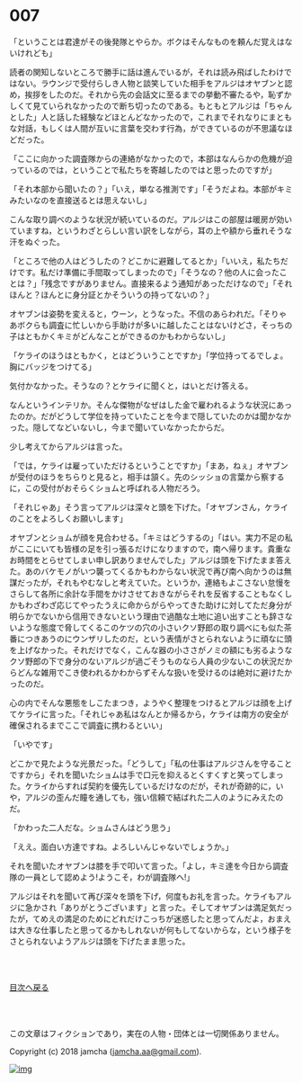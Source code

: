 # 007

「ということは君達がその後発隊とやらか。ボクはそんなものを頼んだ覚えはないけれども」  

読者の関知しないところで勝手に話は進んでいるが，それは読み飛ばしたわけではない。ラウンジで受付らしき人物と談笑していた相手をアルジはオヤブンと認め，挨拶をしたのだ。それから先の会話文に至るまでの挙動不審たるや，恥ずかしくて見ていられなかったので断ち切ったのである。もともとアルジは「ちゃんとした」人と話した経験などほとんどなかったので，これまでそれなりにまともな対話，もしくは人間が互いに言葉を交わす行為，ができているのが不思議なほどだった。  

「ここに向かった調査隊からの連絡がなかったので，本部はなんらかの危機が迫っているのでは，ということで私たちを寄越したのではと思ったのですが」  

「それ本部から聞いたの？」「いえ，単なる推測です」「そうだよね。本部がキミみたいなのを直接送るとは思えないし」  

こんな取り調べのような状況が続いているのだ。アルジはこの部屋は暖房が効いていますね，というわざとらしい言い訳をしながら，耳の上や額から垂れそうな汗をぬぐった。  

「ところで他の人はどうしたの？どこかに避難してるとか」「いいえ，私たちだけです。私だけ準備に手間取ってしまったので」「そうなの？他の人に会ったことは？」「残念ですがありません。直接来るよう通知があっただけなので」「それほんと？ほんとに身分証とかそういうの持ってないの？」  

オヤブンは姿勢を変えると，ウーン，とうなった。不信のあらわれだ。「そりゃあボクらも調査に忙しいから手助けが多いに越したことはないけどさ，そっちの子はともかくキミがどんなことができるのかもわからないし」  

「ケライのほうはともかく，とはどういうことですか」「学位持ってるでしょ。胸にバッジをつけてる」  

気付かなかった。そうなの？とケライに聞くと，はいとだけ答える。  

なんというインテリか。そんな傑物がなぜはした金で雇われるような状況にあったのか。だがどうして学位を持っていたことを今まで隠していたのかは聞かなかった。隠してなどいないし，今まで聞いていなかったからだ。  

少し考えてからアルジは言った。  

「では，ケライは雇っていただけるということですか」「まあ，ねぇ」オヤブンが受付のほうをちらりと見ると，相手は頷く。先のシッショの言葉から察するに，この受付がおそらくショムと呼ばれる人物だろう。  

「それじゃあ」そう言ってアルジは深々と頭を下げた。「オヤブンさん，ケライのことをよろしくお願いします」  

オヤブンとショムが顔を見合わせる。「キミはどうするの」「はい。実力不足の私がここにいても皆様の足を引っ張るだけになりますので，南へ帰ります。貴重なお時間をとらせてしまい申し訳ありませんでした」アルジは頭を下げたまま答えた。あのバケモノがいつ襲ってくるかもわからない状況で再び南へ向かうのは無謀だったが，それもやむなしと考えていた。というか，連絡もよこさない怠慢をさらして各所に余計な手間をかけさせておきながらそれを反省することもなくしかもわざわざ応じてやったうえに命からがらやってきた助けに対してただ身分が明らかでないから信用できないという理由で過酷な土地に追い出すことも辞さないような態度で脅してくるこのケツの穴の小さいクソ野郎の取り調べにも似た茶番につきあうのにウンザリしたのだ，という表情がさとられないように頑なに頭を上げなかった。それだけでなく，こんな器の小ささがノミの額にも劣るようなクソ野郎の下で身分のないアルジが過ごそうものなら人員の少ないこの状況だからどんな雑用でこき使われるかわからずそんな扱いを受けるのは絶対に避けたかったのだ。  

心の内でそんな悪態をしこたまつき，ようやく整理をつけるとアルジは顔を上げてケライに言った。「それじゃあ私はなんとか帰るから，ケライは南方の安全が確保されるまでここで調査に携わるといい」  

「いやです」  

どこかで見たような光景だった。「どうして」「私の仕事はアルジさんを守ることですから」それを聞いたショムは手で口元を抑えるとくすくすと笑ってしまった。ケライからすれば契約を優先しているだけなのだが，それが奇跡的に，いや，アルジの歪んだ瞳を通しても，強い信頼で結ばれた二人のようにみえたのだ。  

「かわった二人だな。ショムさんはどう思う」  

「ええ。面白い方達ですね。よろしいんじゃないでしょうか。」  

それを聞いたオヤブンは膝を手で叩いて言った。「よし，キミ達を今日から調査隊の一員として認めよう!ようこそ，わが調査隊へ!」  

アルジはそれを聞いて再び深々を頭を下げ，何度もお礼を言った。ケライもアルジに急かされ「ありがとうございます」と言った。そしてオヤブンは満足気だったが，てめえの満足のためにどれだけこっちが迷惑したと思ってんだよ，おまえは大きな仕事したと思ってるかもしれないが何もしてないからな，という様子をさとられないようアルジは頭を下げたまま思った。  

<br>  
<br>  

[目次へ戻る](https://github.com/jamcha-aa/OblivionReports/blob/master/README.md)  

<br>  
<br>  

この文章はフィクションであり，実在の人物・団体とは一切関係ありません。  

Copyright (c) 2018 jamcha (jamcha.aa@gmail.com).  

[![img](http://i.creativecommons.org/l/by-nc-sa/4.0/88x31.png)](http://creativecommons.org/licenses/by-nc-sa/4.0/deed)